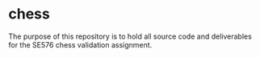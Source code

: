 # chess
The purpose of this repository is to hold all source code and deliverables for the SE576 chess validation assignment.
